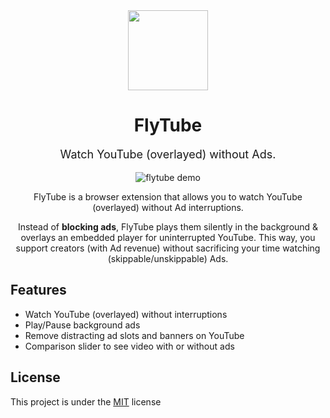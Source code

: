 <div align="center">
<img src="https://assets.luqmanoop.com/flytube.png" width="128" height="128" />
<h1>FlyTube</h1>
<p style="font-size: 18px;">Watch YouTube (overlayed) without Ads.</p>
</div>

<div align="center">
<img src="https://assets.luqmanoop.com/background-ads-demo.gif" alt="flytube demo" />

<p></p>
<p>FlyTube is a browser extension that allows you to watch YouTube (overlayed) without Ad interruptions.</p>

<p>Instead of <b>blocking ads</b>, FlyTube plays them silently in the background & overlays an embedded player for uninterrupted YouTube. This way, you support creators (with Ad revenue) without sacrificing your time watching (skippable/unskippable) Ads.</p>
</div>

## Features

- Watch YouTube (overlayed) without interruptions
- Play/Pause background ads
- Remove distracting ad slots and banners on YouTube
- Comparison slider to see video with or without ads

## License

This project is under the [MIT](/license) license
